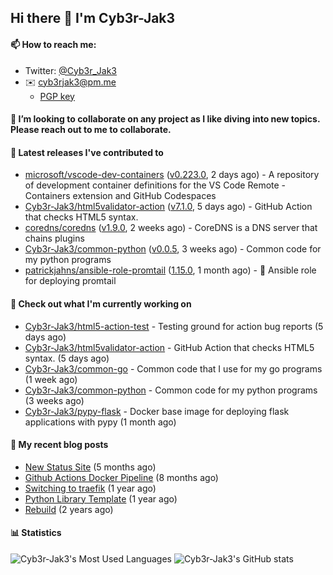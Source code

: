 ## Hi there 👋 I'm Cyb3r-Jak3

#### 📫 How to reach me:
  - Twitter: [@Cyb3r_Jak3](https://twitter.com/Cyb3r_Jak3)
  - ✉️ cyb3rjak3@pm.me
    - [PGP key](https://gist.githubusercontent.com/Cyb3r-Jak3/d1068b61b50239b171faf018a0269f67/raw/b876db002e6b0630795382c0b9134771ffa5fe3a/cyb3rjak3@pm.me.asc)


#### 👯 I’m looking to collaborate on any project as I like diving into new topics. Please reach out to me to collaborate.


#### 🔭 Latest releases I've contributed to

- [microsoft/vscode-dev-containers](https://github.com/microsoft/vscode-dev-containers) ([v0.223.0](https://github.com/microsoft/vscode-dev-containers/releases/tag/v0.223.0), 2 days ago) - A repository of development container definitions for the VS Code Remote - Containers extension and GitHub Codespaces
- [Cyb3r-Jak3/html5validator-action](https://github.com/Cyb3r-Jak3/html5validator-action) ([v7.1.0](https://github.com/Cyb3r-Jak3/html5validator-action/releases/tag/v7.1.0), 5 days ago) - GitHub Action that checks HTML5 syntax.
- [coredns/coredns](https://github.com/coredns/coredns) ([v1.9.0](https://github.com/coredns/coredns/releases/tag/v1.9.0), 2 weeks ago) - CoreDNS is a DNS server that chains plugins
- [Cyb3r-Jak3/common-python](https://github.com/Cyb3r-Jak3/common-python) ([v0.0.5](https://github.com/Cyb3r-Jak3/common-python/releases/tag/v0.0.5), 3 weeks ago) - Common code for my python programs
- [patrickjahns/ansible-role-promtail](https://github.com/patrickjahns/ansible-role-promtail) ([1.15.0](https://github.com/patrickjahns/ansible-role-promtail/releases/tag/1.15.0), 1 month ago) - 🔧 Ansible role for deploying promtail

#### 👷 Check out what I'm currently working on

- [Cyb3r-Jak3/html5-action-test](https://github.com/Cyb3r-Jak3/html5-action-test) - Testing ground for action bug reports (5 days ago)
- [Cyb3r-Jak3/html5validator-action](https://github.com/Cyb3r-Jak3/html5validator-action) - GitHub Action that checks HTML5 syntax. (5 days ago)
- [Cyb3r-Jak3/common-go](https://github.com/Cyb3r-Jak3/common-go) - Common code that I use for my go programs (1 week ago)
- [Cyb3r-Jak3/common-python](https://github.com/Cyb3r-Jak3/common-python) - Common code for my python programs (3 weeks ago)
- [Cyb3r-Jak3/pypy-flask](https://github.com/Cyb3r-Jak3/pypy-flask) - Docker base image for deploying flask applications with pypy (1 month ago)

#### 📜 My recent blog posts

- [New Status Site](https://blog.cyberjake.xyz/New-Status-Site/) (5 months ago)
- [Github Actions Docker Pipeline](https://blog.cyberjake.xyz/Github-Action-Docker/) (8 months ago)
- [Switching to traefik](https://blog.cyberjake.xyz/Traefik/) (1 year ago)
- [Python Library Template](https://blog.cyberjake.xyz/Python-Template/) (1 year ago)
- [Rebuild](https://blog.cyberjake.xyz/Rebuild/) (2 years ago)


#### 📊 Statistics
![Cyb3r-Jak3's Most Used Languages](https://github-readme-stats.vercel.app/api/top-langs/?username=Cyb3r-Jak3&theme=cobalt&hide=css,html,scss)
![Cyb3r-Jak3's GitHub stats](https://github-readme-stats.vercel.app/api?username=Cyb3r-Jak3&count_private=true&show_icons=true&theme=cobalt&line_height=40)
